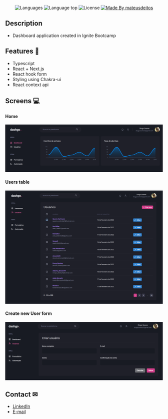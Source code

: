 <p align="center">
  <img alt="Languages" title="Languages" src="https://img.shields.io/github/languages/count/mateusdeitos/rocketseat-ignite-dashgo" />

  <img alt="Language top" title="Language top"  src="https://img.shields.io/github/languages/top/mateusdeitos/rocketseat-ignite-dashgo" />

  <img alt="License" src="https://img.shields.io/static/v1?label=license&message=MIT&color=282A36">

  <a href="https://github.com/dioggosoares">
    <img alt="Made By mateusdeitos" title="Made By mateus deitos" src="https://img.shields.io/badge/Made%20by-mateusdeitos-blue" alt="Made by mateusdeitos" />
  <a>
</p>

## Description
- Dashboard application created in Ignite Bootcamp

## Features 🚀
 - Typescript
 - React + Next.js
 - React hook form
 - Styling using Chakra-ui
 - React context api

## Screens 💻
<p align="center">
<h4>Home</h4>
  <img width="1000" src=".github/dashboard.png"/>
<h4>Users table</h4>
  <img width="1000" src=".github/users.png"/>
<h4>Create new User form</h4>
  <img width="1000" src=".github/new-user.png"/>
</p>

<!-- ## Responsive 📱
<p align="center">
<h4>Home</h4>
  <img width="500" src=".github/dashboard-mobile.png"/>
<h4>Users table</h4>
  <img width="500" src=".github/users-mobile.png"/>
<h4>Create new User form</h4>
  <img width="500" src=".github/new-user-mobile.png"/>
</p> -->

## Contact ✉
  - <a target="_blank" href="https://www.linkedin.com/in/diogo-soares-993022180/">LinkedIn</a>
  - <a target="_blank" href="mailto:dioggosoares35@gmail.com">E-mail</a>
